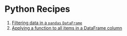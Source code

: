 # Python Recipes

1. [Filtering data in a `pandas` `DataFrame`](url)
2. [Applying a function to all items in a DataFrame column](url)
